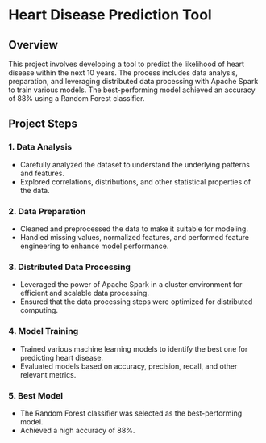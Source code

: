 # Heart Disease Prediction Tool

## Overview

This project involves developing a tool to predict the likelihood of heart disease within the next 10 years. The process includes data analysis, preparation, and leveraging distributed data processing with Apache Spark to train various models. The best-performing model achieved an accuracy of 88% using a Random Forest classifier.

## Project Steps

### 1. Data Analysis
- Carefully analyzed the dataset to understand the underlying patterns and features.
- Explored correlations, distributions, and other statistical properties of the data.

### 2. Data Preparation
- Cleaned and preprocessed the data to make it suitable for modeling.
- Handled missing values, normalized features, and performed feature engineering to enhance model performance.

### 3. Distributed Data Processing
- Leveraged the power of Apache Spark in a cluster environment for efficient and scalable data processing.
- Ensured that the data processing steps were optimized for distributed computing.

### 4. Model Training
- Trained various machine learning models to identify the best one for predicting heart disease.
- Evaluated models based on accuracy, precision, recall, and other relevant metrics.

### 5. Best Model
- The Random Forest classifier was selected as the best-performing model.
- Achieved a high accuracy of 88%.

